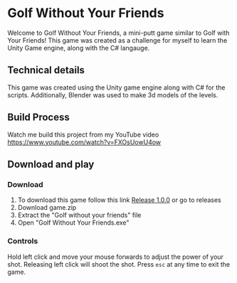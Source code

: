 # Golf Without Your Friends

Welcome to Golf Without Your Friends, a mini-putt game similar to Golf with Your Friends! This game was created as a challenge for myself to learn the Unity Game engine, along with the C# langauge.

## Technical details

This game was created using the Unity game engine along with C# for the scripts. Additionally, Blender was used to make 3d models of the levels.

## Build Process
Watch me build this project from my YouTube video
https://www.youtube.com/watch?v=FXOsUowU4ow

## Download and play


### Download
1. To download this game follow this link [Release 1.0.0](https://github.com/jordanlandry/Golf-Without-Your-Friends/releases/tag/v1.0.0) or go to releases
2. Download game.zip
3. Extract the "Golf without your friends" file
4. Open "Golf Without Your Friends.exe"


### Controls

Hold left click and move your mouse forwards to adjust the power of your shot.
Releasing left click will shoot the shot.
Press `esc` at any time to exit the game.
